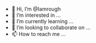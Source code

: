 - 👋 Hi, I’m @Iamrough
- 👀 I’m interested in ...
- 🌱 I’m currently learning ...
- 💞️ I’m looking to collaborate on ...
- 📫 How to reach me ...

<!---
Iamrough/Iamrough is a ✨ special ✨ repository because its `README.md` (this file) appears on your GitHub profile.
You can click the Preview link to take a look at your changes.
--->
